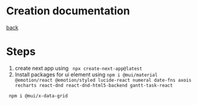 # Creation documentation

[back](readme.md)

# Steps

1. create next app using ```  npx create-next-app@latest ```
2. Install packages for ui element using 
``` npm i @mui/material @emotion/react @emotion/styled lucide-react numeral date-fns axois recharts react-dnd react-dnd-html5-backend gantt-task-react ```

```  npm i @mui/x-data-grid ```
 